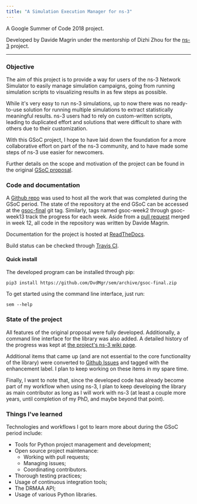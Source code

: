 ```yaml
---
title: "A Simulation Execution Manager for ns-3"
---
```


A Google Summer of Code 2018 project.

Developed by Davide Magrin under the mentorship of Dizhi Zhou for the
[ns-3](https://www.nsnam.org) project.

------------------------------------------------------------------------

### Objective ###

The aim of this project is to provide a way for users of the ns-3 Network
Simulator to easily manage simulation campaigns, going from running simulation
scripts to visualizing results in as few steps as possible.

While it's very easy to run ns-3 simulations, up to now there was no
ready-to-use solution for running multiple simulations to extract statistically
meaningful results. ns-3 users had to rely on custom-written scripts, leading to
duplicated effort and solutions that were difficult to share with others due to
their customization.

With this GSoC project, I hope to have laid down the foundation for a more
collaborative effort on part of the ns-3 community, and to have made some steps
of ns-3 use easier for newcomers.

Further details on the scope and motivation of the project can be found
in the original [GSoC proposal](resources/GSoC_proposal.pdf).

### Code and documentation ###

A [Github repo](https://github.com/DvdMgr/sem) was used to host all the work
that was completed during the GSoC period. The state of the repository at the
end GSoC can be accessed at the
[gsoc-final](https://github.com/DvdMgr/sem/tree/gsoc-final) git tag. Similarly,
tags named gsoc-week2 through gsoc-week13 track the progress for each week.
Aside from a [pull request](https://github.com/DvdMgr/sem/pull/15) merged in
week 12, all code in the repository was written by Davide Magrin.

Documentation for the project is hosted at
[ReadTheDocs](https://simulationexecutionmanager.readthedocs.io).

Build status can be checked through [Travis CI](https://travis-ci.org/DvdMgr/sem).

#### Quick install ####

The developed program can be installed through pip:

```
pip3 install https://github.com/DvdMgr/sem/archive/gsoc-final.zip
```

To get started using the command line interface, just run:

```
sem --help
```

### State of the project ###

All features of the original proposal were fully developed. Additionally, a
command line interface for the library was also added. A detailed history of the
progress was kept at [the project's ns-3 wiki
page](https://www.nsnam.org/wiki/GSoC2018:_A_Simulation_Execution_Manager_for_ns-3).

Additional items that came up (and are not essential to the core functionality
of the library) were converted to [Github
Issues](https://github.com/DvdMgr/sem/issues) and tagged with the enhancement
label. I plan to keep working on these items in my spare time.

Finally, I want to note that, since the developed code has already become part
of my workflow when using ns-3, I plan to keep developing the library as main
contributor as long as I will work with ns-3 (at least a couple more years,
until completion of my PhD, and maybe beyond that point).

### Things I've learned ###

Technologies and workflows I got to learn more about during the GSoC period
include:

- Tools for Python project management and development;
- Open source project maintenance:
  - Working with pull requests;
  - Managing issues;
  - Coordinating contributors.
- Thorough testing practices;
- Usage of continuous integration tools;
- The DRMAA API;
- Usage of various Python libraries.
